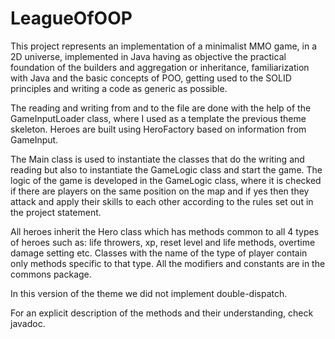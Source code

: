 # LeagueOfOOP
This project represents an implementation of a minimalist MMO game, in a 2D universe, implemented in Java having as objective the practical foundation of the builders and aggregation or inheritance, familiarization with Java and the basic concepts of POO, getting used to the SOLID principles and writing a code as generic as possible.

The reading and writing from and to the file are done with the help of the GameInputLoader class, where I used as a template the previous theme skeleton. Heroes are built using HeroFactory based on information from GameInput.

The Main class is used to instantiate the classes that do the writing and reading but also to instantiate the GameLogic class and start the game. The logic of the game is developed in the GameLogic class, where it is checked if there are players on the same position on the map and if yes then they attack and apply their skills to each other according to the rules set out in the project statement.

All heroes inherit the Hero class which has methods common to all 4 types of heroes such as: life throwers, xp, reset level and life methods, overtime damage setting etc. Classes with the name of the type of player contain only methods specific to that type. All the modifiers and constants are in the commons package.

In this version of the theme we did not implement double-dispatch.

For an explicit description of the methods and their understanding, check javadoc.
